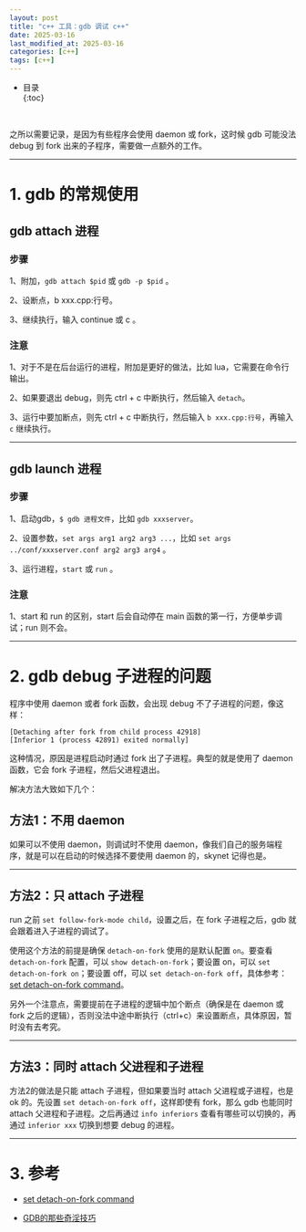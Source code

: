 ```yaml
---
layout: post
title: "c++ 工具：gdb 调试 c++"
date: 2025-03-16
last_modified_at: 2025-03-16
categories: [c++]
tags: [c++]
---
```


* 目录  
{:toc}
<br/>

之所以需要记录，是因为有些程序会使用 daemon 或 fork，这时候 gdb 可能没法 debug 到 fork 出来的子程序，需要做一点额外的工作。  

---

# 1. gdb 的常规使用

## gdb attach 进程

### 步骤  

1、附加，`gdb attach $pid` 或 `gdb -p $pid` 。   

2、设断点，b xxx.cpp:行号。  

3、继续执行，输入 continue 或 c 。  


### 注意  

1、对于不是在后台运行的进程，附加是更好的做法，比如 lua，它需要在命令行输出。   

2、如果要退出 debug，则先 ctrl + c 中断执行，然后输入 `detach`。   

3、运行中要加断点，则先 ctrl + c 中断执行，然后输入 `b xxx.cpp:行号`，再输入 `c` 继续执行。   


---

## gdb launch 进程

### 步骤

1、启动gdb，`$ gdb 进程文件`，比如 `gdb xxxserver`。    

2、设置参数，`set args arg1 arg2 arg3 ...`，比如 `set args ../conf/xxxserver.conf arg2 arg3 arg4` 。  

3、运行进程，`start` 或 `run` 。  

### 注意

1、start 和 run 的区别，start 后会自动停在 main 函数的第一行，方便单步调试；run 则不会。    

---

# 2. gdb debug 子进程的问题

程序中使用 daemon 或者 fork 函数，会出现 debug 不了子进程的问题，像这样：       

```
[Detaching after fork from child process 42918]
[Inferior 1 (process 42891) exited normally]  
```

这种情况，原因是进程启动时通过 fork 出了子进程。典型的就是使用了 daemon 函数，它会 fork 子进程，然后父进程退出。   

解决方法大致如下几个：   


## 方法1：不用 daemon    

如果可以不使用 daemon，则调试时不使用 daemon，像我们自己的服务端程序，就是可以在启动的时候选择不要使用 daemon 的，skynet 记得也是。  

---

## 方法2：只 attach 子进程

run 之前 `set follow-fork-mode child`，设置之后，在 fork 子进程之后，gdb 就会跟着进入子进程的调试了。  

使用这个方法的前提是确保 `detach-on-fork` 使用的是默认配置 `on`。要查看 `detach-on-fork` 配置，可以 `show detach-on-fork`；要设置 on，可以 `set detach-on-fork on`；要设置 off，可以 `set detach-on-fork off`，具体参考：[set detach-on-fork command](https://visualgdb.com/gdbreference/commands/set_detach-on-fork)。   

另外一个注意点，需要提前在子进程的逻辑中加个断点（确保是在 daemon 或 fork 之后的逻辑），否则没法中途中断执行（ctrl+c）来设置断点，具体原因，暂时没有去考究。   

---

## 方法3：同时 attach 父进程和子进程

方法2的做法是只能 attach 子进程，但如果要当时 attach 父进程或子进程，也是 ok 的。先设置 `set detach-on-fork off`，这样即使有 fork，那么 gdb 也能同时 attach 父进程和子进程。之后再通过 `info inferiors` 查看有哪些可以切换的，再通过 `inferior xxx` 切换到想要 debug 的进程。       

---

# 3. 参考

* [set detach-on-fork command](https://visualgdb.com/gdbreference/commands/set_detach-on-fork)     

* [GDB的那些奇淫技巧](https://www.cnblogs.com/xuanbjut/p/14534507.html)  


